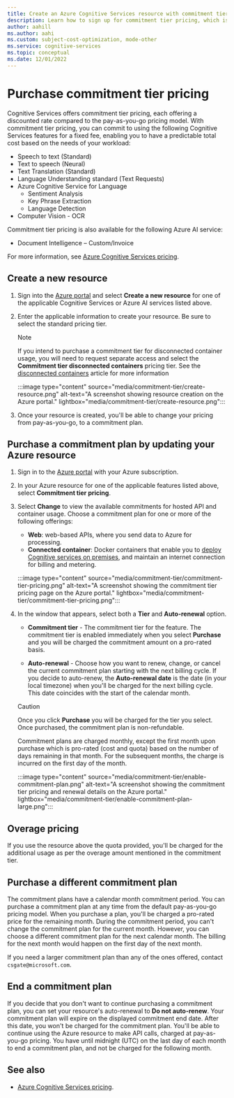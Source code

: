 ```yaml
---
title: Create an Azure Cognitive Services resource with commitment tier pricing
description: Learn how to sign up for commitment tier pricing, which is different than pay-as-you-go pricing.
author: aahill
ms.author: aahi
ms.custom: subject-cost-optimization, mode-other
ms.service: cognitive-services
ms.topic: conceptual
ms.date: 12/01/2022
---
```


# Purchase commitment tier pricing

Cognitive Services offers commitment tier pricing, each offering a discounted rate compared to the pay-as-you-go pricing model. With commitment tier pricing, you can commit to using the following Cognitive Services features for a fixed fee, enabling you to have a predictable total cost based on the needs of your workload:

* Speech to text (Standard)
* Text to speech (Neural)
* Text Translation (Standard)
* Language Understanding standard (Text Requests)
* Azure Cognitive Service for Language
  * Sentiment Analysis
  * Key Phrase Extraction
  * Language Detection
* Computer Vision - OCR

Commitment tier pricing is also available for the following Azure AI service:

* Document Intelligence – Custom/Invoice

For more information, see [Azure Cognitive Services pricing](https://azure.microsoft.com/pricing/details/cognitive-services/).

## Create a new resource

1. Sign into the [Azure portal](https://portal.azure.com/) and select **Create a new resource** for one of the applicable Cognitive Services or Azure AI services listed above.

2. Enter the applicable information to create your resource. Be sure to select the standard pricing tier.

    > [!NOTE]
    > If you intend to purchase a commitment tier for disconnected container usage, you will need to request separate access and select the **Commitment tier disconnected containers** pricing tier. See the [disconnected containers](./containers/disconnected-containers.md) article for more information

    :::image type="content" source="media/commitment-tier/create-resource.png" alt-text="A screenshot showing resource creation on the Azure portal." lightbox="media/commitment-tier/create-resource.png":::

3. Once your resource is created, you'll be able to change your pricing from pay-as-you-go, to a commitment plan.

## Purchase a commitment plan by updating your Azure resource

1. Sign in to the [Azure portal](https://portal.azure.com/) with your Azure subscription.
2. In your Azure resource for one of the applicable features listed above, select **Commitment tier pricing**.
3. Select **Change** to view the available commitments for hosted API and container usage. Choose a commitment plan for one or more of the following offerings:
    * **Web**: web-based APIs, where you send data to Azure for processing.
    * **Connected container**: Docker containers that enable you to [deploy Cognitive services on premises](cognitive-services-container-support.md), and maintain an internet connection for billing and metering.

    :::image type="content" source="media/commitment-tier/commitment-tier-pricing.png" alt-text="A screenshot showing the commitment tier pricing page on the Azure portal." lightbox="media/commitment-tier/commitment-tier-pricing.png":::

4. In the window that appears, select both a **Tier** and **Auto-renewal** option.

    * **Commitment tier** - The commitment tier for the feature. The commitment tier is enabled immediately when you select **Purchase** and you will be charged the commitment amount on a pro-rated basis.

    * **Auto-renewal** - Choose how you want to renew, change, or cancel the current commitment plan starting with the next billing cycle. If you decide to auto-renew, the **Auto-renewal date** is the date (in your local timezone) when you'll be charged for the next billing cycle. This date coincides with the start of the calendar month.

    > [!CAUTION]
    > Once you click **Purchase** you will be charged for the tier you select. Once purchased, the commitment plan is non-refundable.
    >
    > Commitment plans are charged monthly, except the first month upon purchase which is pro-rated (cost and quota) based on the number of days remaining in that month. For the subsequent months, the charge is incurred on the first day of the month.

    :::image type="content" source="media/commitment-tier/enable-commitment-plan.png" alt-text="A screenshot showing the commitment tier pricing and renewal details on the Azure portal." lightbox="media/commitment-tier/enable-commitment-plan-large.png":::


## Overage pricing

If you use the resource above the quota provided, you'll be charged for the additional usage as per the overage amount mentioned in the commitment tier.

## Purchase a different commitment plan

The commitment plans have a calendar month commitment period. You can purchase a commitment plan at any time from the default pay-as-you-go pricing model. When you purchase a plan, you'll be charged a pro-rated price for the remaining month. During the commitment period, you can't change the commitment plan for the current month. However, you can choose a different commitment plan for the next calendar month. The billing for the next month would happen on the first day of the next month.

If you need a larger commitment plan than any of the ones offered, contact `csgate@microsoft.com`.

## End a commitment plan

If you decide that you don't want to continue purchasing a commitment plan, you can set your resource's auto-renewal to **Do not auto-renew**. Your commitment plan will expire on the displayed commitment end date. After this date, you won't be charged for the commitment plan. You'll be able to continue using the Azure resource to make API calls, charged at pay-as-you-go pricing. You have until midnight (UTC) on the last day of each month to end a commitment plan, and not be charged for the following month.

## See also

* [Azure Cognitive Services pricing](https://azure.microsoft.com/pricing/details/cognitive-services/).